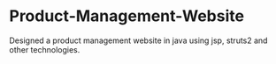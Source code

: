 # Product-Management-Website
Designed a product management website in java using jsp, struts2 and other technologies.  
